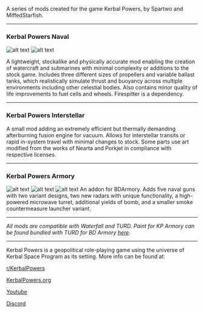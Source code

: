 A series of mods created for the game Kerbal Powers, by Spartwo and MiffedStarfish.

-------------------------------------------------------
### Kerbal Powers Naval

![alt text](https://wiki.kerbalpowers.org/images/1/19/KP_Naval.png)
![alt text](https://i.imgur.com/naYFVSZ.png)

A lightweight, stockalike and physically accurate mod enabling the creation of watercraft and submarines with minimal complexity or additions to the stock game. Includes three different sizes of propellers and variable ballast tanks, which realistically simulate thrust and buoyancy across multiple environments including other celestial bodies. Also contains minor quality of life improvements to fuel cells and wheels. Firespitter is a dependency.

-------------------------------------------------------
### Kerbal Powers Interstellar

A small mod adding an extremely efficient but thermally demanding afterburning fusion engine for vacuum. Allows for interstellar transits or rapid in-system travel with minimal changes to stock.  Some parts use art modified from the works of Nearta and Porkjet in compliance with respective licenses.

-------------------------------------------------------
### Kerbal Powers Armory

![alt text](https://wiki.kerbalpowers.org/images/e/ec/KP_Armory_2.png)
![alt text](https://wiki.kerbalpowers.org/images/f/f6/KP_Armory.png)
![alt text](https://i.imgur.com/JKCSl2w.png)
An addon for BDArmory. Adds five naval guns with two variant designs, two new radars with unique functionality, a high-powered microwave turret, additional yields of bomb, and a smaller smoke countermeasure launcher variant.

-------------------------------------------------------

*All mods are compatible with Waterfall and TURD. Paint for KP Armory can be found bundled with TURD for BD Armory  [here](https://github.com/Spartwo/TURD-BDArmory).*


-------------------------------------------------------

Kerbal Powers is a geopolitical role-playing game using the universe of Kerbal Space Program as its setting. More info can be found at:

[r/KerbalPowers](https://old.reddit.com/r/KerbalPowers/)

[KerbalPowers.org](https://wiki.kerbalpowers.org/)

[Youtube](https://www.youtube.com/@KerbalPowers)

[Discord](https://discord.gg/ujB29GKx3C)

